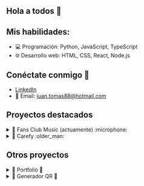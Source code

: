 ## Hola a todos 👋

## Mis habilidades:
- 💻 Programación: Python, JavaScript, TypeScript
- 🌐 Desarrollo web: HTML, CSS, React, Node.js

## Conéctate conmigo 💬
- [LinkedIn](https://www.linkedin.com/in/jtomas88/)
- 📧 Email: juan.tomas88@hotmail.com


## Proyectos destacados
<details>
  <summary>📂 Fans Club Music (actuamente) :microphone:</summary>
  
  **Descripción:**  
  Esta página pretende crear un punto de unión para todos los seguidores de un concierto. Algunos apartados como los objetivos del club o la descripción o el artista son públicos. Otros, como las galerías de fotos o la participación en sorteos, requieren de un registro. La página hace uso de carrousel de foto, iframe de Youtube o React Chrono para la creación de un pequeño timeline.
  
  **Tecnologías utilizadas:**  
  - Python
  - Flask
  - SQLAlchemy
  - React
  - JWT Authenticator
  - API Google Maps
  - API Cloudinary
    
  
  **Enlace al repositorio:**  
  [Fans Club Music](https://github.com/JTomas88/FansClub_v.2)

</details>

<details>
  <summary>📂 Carefy :older_man:</summary>
  
  **Descripción:**  
  Se presentó como proyecto final del Bootcamp impartido por 4Geeks Academy. La plataforma creada pretende vincular a cuidadores de personas mayores con familiares que tienen alguna necesidad de acompañamiento en este ámbito. Ofrece algunas secciones públicas como la propia descripción de la plataforma o un apartado de FAQs. Para poder hacer uso como tal de la plataforma es neceario estar registrado, bien como familiar o bien como cuidador. Los familiares publican anuncios cuando necesitan a un cuidador y estos se pueden postular a este anuncio, siendo el familiar quien escoge al cuidador entre todas las postulaciones. UNa vez contratado, el familiar puede dejar una reseña fiable sobre el servicio que ha recibido. 
  
  **Tecnologías utilizadas:**  
  - React
  - Python
  - Flask
  - SQLAlchemy
  - JWT Autentication
  - API Cloudinary  - 
  
  **Enlace al repositorio:**  
  [Carefy](https://github.com/JTomas88/Carefy-ProyectoFinal-)

</details>

## Otros proyectos
<details>
  <summary>📂 Portfolio 💼 </summary>
  
  **Descripción:**  
  Quise crear un curriculum interactivo donde aparezcan los aspectos más destacados. Aquí puedes ver mi experiencia laboral, proyectos que voy creando, cual ha sido mi formación y qué tecnologías manejo. 
  
  **Tecnologías utilizadas:**  
  - React
  - CSS
  - Bootstrap
  
    
  
  **Enlace al repositorio:**  
  [Portfolio](https://github.com/JTomas88/Portfolio)

  **Aquí puedes ver el resultado final:**<br>
  [Portfolio](https://jtomas88.github.io/Portfolio/)

</details>


<details>
  <summary>📂 Generador QR 💼 </summary>
  
  **Descripción:**  
  Es un proyecto sencillo, pero muy útil si queremos generar un codigo QR personalizado. Basta con introducir nuestra dirección o web o la página a la que queremos que nos lleve, clickar en un botón y...¡voilá!
Ya tendríamos generado nuestro propio QR. 
  
  **Tecnologías utilizadas:**  
  - Javascript (librería QR Code)
  - CSS
  - HTML
  
    
  
  **Enlace al repositorio:**  
  [Generador QR](https://github.com/JTomas88/generador_QR)

  **Prueba a escanearla :) **<br>
  ![Imagen](QRLinkTree.jpg)

</details>



